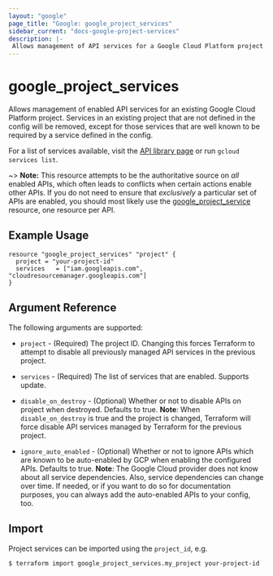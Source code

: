```yaml
---
layout: "google"
page_title: "Google: google_project_services"
sidebar_current: "docs-google-project-services"
description: |-
 Allows management of API services for a Google Cloud Platform project.
---
```


# google\_project\_services

Allows management of enabled API services for an existing Google Cloud
Platform project. Services in an existing project that are not defined
in the config will be removed, except for those services that are well
known to be required by a service defined in the config.

For a list of services available, visit the
[API library page](https://console.cloud.google.com/apis/library) or run `gcloud services list`.

~> **Note:** This resource attempts to be the authoritative source on *all* enabled APIs, which often
	leads to conflicts when certain actions enable other APIs. If you do not need to ensure that
	*exclusively* a particular set of APIs are enabled, you should most likely use the
	[google_project_service](google_project_service.html) resource, one resource per API.

## Example Usage

```hcl
resource "google_project_services" "project" {
  project = "your-project-id"
  services   = ["iam.googleapis.com", "cloudresourcemanager.googleapis.com"]
}
```

## Argument Reference

The following arguments are supported:

* `project` - (Required) The project ID.
    Changing this forces Terraform to attempt to disable all previously managed
    API services in the previous project.

* `services` - (Required) The list of services that are enabled. Supports
    update.

* `disable_on_destroy` - (Optional) Whether or not to disable APIs on project
    when destroyed. Defaults to true. **Note**: When `disable_on_destroy` is
    true and the project is changed, Terraform will force disable API services
    managed by Terraform for the previous project.

* `ignore_auto_enabled` - (Optional) Whether or not to ignore APIs which are
    known to be auto-enabled by GCP when enabling the configured APIs.
    Defaults to true. **Note**: The Google Cloud provider does not know
    about all service dependencies. Also, service dependencies can change
    over time. If needed, or if you want to do so for documentation
    purposes, you can always add the auto-enabled APIs to your config, too.

## Import

Project services can be imported using the `project_id`, e.g.

```
$ terraform import google_project_services.my_project your-project-id
```
